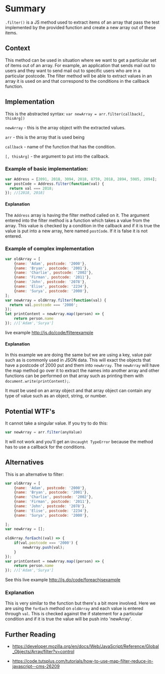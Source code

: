 # Summary

`.filter()` is a JS method used to extract items of an array that pass the test implemented by the provided function and create a new array out of these items.

## Context

This method can be used in situation where we want to get a particular set of items out of an array. For example, an application that sends mail out to users and they want to send mail out to specific users who are in a particular postcode. The filter method will be able to extract values in an array it is used on and that correspond to the conditions in the callback function.

## Implementation

This is the abstracted syntax:
`var newArray = arr.filter(callback[, thisArg])`

`newArray` - this is the array object with the extracted values.

`arr` - this is the array that is used being 

`callback` - name of the function that has the condition.

`[, thisArg]` - the argument to put into the callback.

### Example of basic implementation:

```javascript
var Address = [2091, 2018, 3094, 2018, 8759, 2018, 2894, 5985, 2094];
var postCode = Address.filter(function(val) {
  return val === 2018;
}); //[2018, 2018]
```

#### Explanation

The `Address` array is having the filter method called on it. The argument entered into the filter method is a function which takes a value from the array. This value is checked by a condition in the callback and if it is true the value is put into a new array, here named `postCode`. If it is false it is not entered.

### Example of complex implementation

```javascript
var oldArray = [
    {name: 'Adam', postcode: '2000'},
    {name: 'Bryan', postcode: '2001'},
    {name: 'Charlie', postcode: '2002'},
    {name: 'Firman', postcode: '2011'},
    {name: 'John', postcode: '2078'},
    {name: 'Elise', postcode: '2234'},
    {name: 'Surya', postcode: '2000'},
];
var newArray = oldArray.filter(function(val) {
  return val.postcode === '2000';
});
let printContent = newArray.map((person) => {
    return person.name
}); //['Adam','Surya']
```

live example http://js.do/code/filterexample

#### Explanation

In this example we are doing the same but we are using a key, value pair such as is commonly used in JSON data. This will exact the objects that have a postcode of 2000 put and them into `newArray`. The `newArray` will have the map method go over it to extract the names into another array and other functions can be performed on that array such as printing them with `document.write(printContent);`.

It must be used on an array object and that array object can contain any type of value such as an object, string, or number.

## Potential WTF's

It cannot take a singular value. If you try to do this:

```javascript
var newArray = arr.filter(anyValue)
```

It will not work and you'll get an `Uncaught TypeError` because the method has to use a callback for the conditions.


## Alternatives

This is an alternative to filter:

```javascript
var oldArray = [
    {name: 'Adam', postcode: '2000'},
    {name: 'Bryan', postcode: '2001'},
    {name: 'Charlie', postcode: '2002'},
    {name: 'Firman', postcode: '2011'},
    {name: 'John', postcode: '2078'},
    {name: 'Elise', postcode: '2234'},
    {name: 'Surya', postcode: '2000'},
     
];
var newArray = [];
 
oldArray.forEach((val) => {
    if(val.postcode === '2000') {
        newArray.push(val);
    }
});
var printContent = newArray.map((person) => {
    return person.name
}); //['Adam','Surya']

```
See this live example http://js.do/code/foreachjsexample

### Explanation

This is very similar to the function but there's a bit more involved. Here we are using the `forEach` method on `oldArray` and each value is entered through `val`. This is checked against the if statement for a particular condition and if it is true the value will be push into 'newArray'.

## Further Reading

- https://developer.mozilla.org/en/docs/Web/JavaScript/Reference/Global_Objects/Array/filter?v=control

- https://code.tutsplus.com/tutorials/how-to-use-map-filter-reduce-in-javascript--cms-26209
